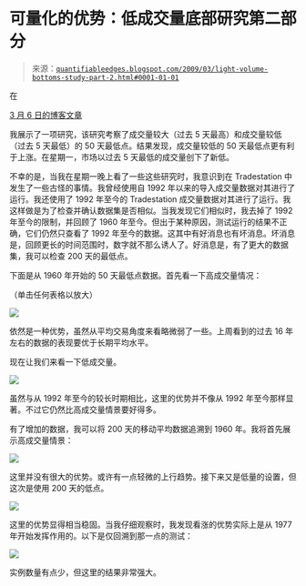<!--yml

类别：未分类

日期：2024-05-18 13:26:09

-->

# 可量化的优势：低成交量底部研究第二部分

> 来源：[`quantifiableedges.blogspot.com/2009/03/light-volume-bottoms-study-part-2.html#0001-01-01`](http://quantifiableedges.blogspot.com/2009/03/light-volume-bottoms-study-part-2.html#0001-01-01)

在

[3 月 6 日的博客文章](http://quantifiableedges.blogspot.com/2009/03/can-market-bottom-on-light-volume.html)

我展示了一项研究，该研究考察了成交量较大（过去 5 天最高）和成交量较低（过去 5 天最低）的 50 天最低点。结果发现，成交量较低的 50 天最低点更有利于上涨。在星期一，市场以过去 5 天最低的成交量创下了新低。

不幸的是，当我在星期一晚上看了一些这些研究时，我意识到在 Tradestation 中发生了一些古怪的事情。我曾经使用自 1992 年以来的导入成交量数据对其进行了运行。我还使用了 1992 年至今的 Tradestation 成交量数据对其进行了运行。我这样做是为了检查并确认数据集是否相似。当我发现它们相似时，我去掉了 1992 年至今的限制，并回顾了 1960 年至今。但出于某种原因，测试运行的结果不正确，它们仍然只查看了 1992 年至今的数据。这其中有好消息也有坏消息。坏消息是，回顾更长的时间范围时，数字就不那么诱人了。好消息是，有了更大的数据集，我可以检查 200 天的最低点。

下面是从 1960 年开始的 50 天最低点数据。首先看一下高成交量情况：

（单击任何表格以放大）

![](https://blogger.googleusercontent.com/img/b/R29vZ2xl/AVvXsEjHz5tzv6lNljF-QdwAXvTNJix5oBbCEDWNkq20ASUsq_eGeBZSCaxXOCwnv4tC9lTTXwaun3mLneXf5ZuKo2Hkcavz2xNVTP_u13vHFT3AGHevJKU9FH0YdN9QuZ17Bm9Gv7DYdEyaK5c/s1600-h/2009-3-10+png1.PNG)

依然是一种优势，虽然从平均交易角度来看略微弱了一些。上周看到的过去 16 年左右的数据的表现要优于长期平均水平。

现在让我们来看一下低成交量。

![](https://blogger.googleusercontent.com/img/b/R29vZ2xl/AVvXsEj2LxTSbh73cPCNq8XCQOnnUaVTEt7IcaNnFWdjK6ddIwoRc6FciWrWK1H-Hdtis55VcfkZM45y1NLp6srGKc0iY4mCmf6OW9FVSOl1ficrQNNag14_qMyIxSecfcMjuB59weWWsIVL2p0/s1600-h/2009-3-10+png2.PNG)

虽然与从 1992 年至今的较长时期相比，这里的优势并不像从 1992 年至今那样显著。不过它仍然比高成交量情景要好得多。

有了增加的数据，我可以将 200 天的移动平均数据追溯到 1960 年。我将首先展示高成交量情景：

![](https://blogger.googleusercontent.com/img/b/R29vZ2xl/AVvXsEiCAYlH7NGzIM2bnJRSf67yRU5ODPh59N8D2CmiIxo0iMvfm4Ycm4f05uDqNdd9g0aqqtwUAkamr2QWmvfC5XXFXJTWVmhOdD6uQG5Tb7qzG1BNTorT1SJUa3WMnp6kKiC7r3ppR8Cf77c/s1600-h/2009-3-10+png3.PNG)

这里并没有很大的优势。或许有一点轻微的上行趋势。接下来又是低量的设置，但这次是使用 200 天的低点。

![](https://blogger.googleusercontent.com/img/b/R29vZ2xl/AVvXsEi8qLhTxEwgIwr76ijBth8XCiADE3oc784_8NyBJwSc82MVOUaprEBgsCcfo1KQ8awBDovYjVonl3KpwLecjtR8gXE0cPdkIBjs3epdSMqYzs5Rca89BXckmieCW8YYmU3XBbL5AUtdJek/s1600-h/2009-3-10+png4.PNG)

这里的优势显得相当稳固。当我仔细观察时，我发现看涨的优势实际上是从 1977 年开始发挥作用的。以下是仅回溯到那一点的测试：

![](https://blogger.googleusercontent.com/img/b/R29vZ2xl/AVvXsEj1BwuCO0o4lyV5sIvOGBYaeKxZVrfmX64IGEexiQyKkmgbiKRRib_8iGFRhpKVn2vE6ftYb6DCdlzEFTBcQwdR1JguhpDAjiVO04Qer0s3HdXRVpLoGx_ndSflWTqwNeUaO0rZVeSa7IM/s1600-h/2009-3-10+png5.PNG)

实例数量有点少，但这里的结果非常强大。
